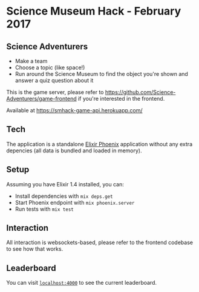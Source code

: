 # Science Museum Hack - February 2017

## Science Adventurers

- Make a team
- Choose a topic (like space!)
- Run around the Science Museum to find the object you're shown and answer a quiz question about it

This is the game server, please refer to <https://github.com/Science-Adventurers/game-frontend> if you're interested in the frontend.

Available at <https://smhack-game-api.herokuapp.com/>

## Tech

The application is a standalone [Elixir Phoenix](http://www.phoenixframework.org) application without any extra depencies (all data is bundled and loaded in memory).

## Setup

Assuming you have Elixir 1.4 installed, you can:

* Install dependencies with `mix deps.get`
* Start Phoenix endpoint with `mix phoenix.server`
* Run tests with `mix test`

## Interaction

All interaction is websockets-based, please refer to the frontend codebase to see how that works.

## Leaderboard

You can visit [`localhost:4000`](http://localhost:4000/api/leaderboard) to see the current leaderboard.
